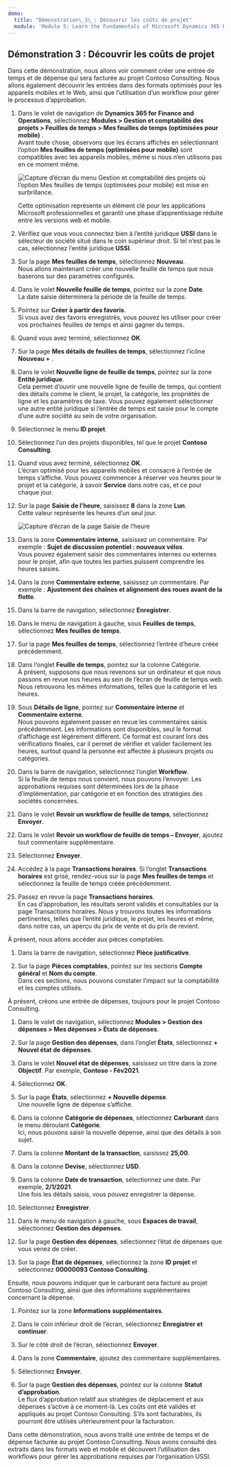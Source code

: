 ```yaml
---
demo:
  title: "Démonstration\_3\_: Découvrir les coûts de projet"
  module: 'Module 5: Learn the Fundamentals of Microsoft Dynamics 365 Project Operations'
---
```


## <a name="demo-3---explore-project-costs"></a>Démonstration 3 : Découvrir les coûts de projet

Dans cette démonstration, nous allons voir comment créer une entrée de temps et de dépense qui sera facturée au projet Contoso Consulting. Nous allons également découvrir les entrées dans des formats optimisés pour les appareils mobiles et le Web, ainsi que l’utilisation d’un workflow pour gérer le processus d’approbation.

1. Dans le volet de navigation de **Dynamics 365 for Finance and Operations**, sélectionnez **Modules > Gestion et comptabilité des projets > Feuilles de temps > Mes feuilles de temps (optimisées pour mobile)** .  
    Avant toute chose, observons que les écrans affichés en sélectionnant l’option **Mes feuilles de temps (optimisées pour mobile)** sont compatibles avec les appareils mobiles, même si nous n’en utilisons pas en ce moment même.

    ![Capture d’écran du menu Gestion et comptabilité des projets où l’option Mes feuilles de temps (optimisées pour mobile) est mise en surbrillance.](./media/projops_costs_1_select_my_timesheets.png)  

    Cette optimisation représente un élément clé pour les applications Microsoft professionnelles et garantit une phase d’apprentissage réduite entre les versions web et mobile.

1. Vérifiez que vous vous connectez bien à l’entité juridique **USSI** dans le sélecteur de société situé dans le coin supérieur droit. Si tel n’est pas le cas, sélectionnez l’entité juridique **USSI**.

1. Sur la page **Mes feuilles de temps**, sélectionnez **Nouveau**.  
    Nous allons maintenant créer une nouvelle feuille de temps que nous baserons sur des paramètres configurés.

1. Dans le volet **Nouvelle feuille de temps**, pointez sur la zone **Date**.  
    La date saisie déterminera la période de la feuille de temps.

1. Pointez sur **Créer à partir des favoris**.  
    Si vous avez des favoris enregistrés, vous pouvez les utiliser pour créer vos prochaines feuilles de temps et ainsi gagner du temps.

1. Quand vous avez terminé, sélectionnez **OK**.

1. Sur la page **Mes détails de feuilles de temps**, sélectionnez l’icône **Nouveau +** .

1. Dans le volet **Nouvelle ligne de feuille de temps**, pointez sur la zone **Entité juridique**.  
    Cela permet d’ouvrir une nouvelle ligne de feuille de temps, qui contient des détails comme le client, le projet, la catégorie, les propriétés de ligne et les paramètres de taxe. Vous pouvez également sélectionner une autre entité juridique si l’entrée de temps est saisie pour le compte d’une autre société au sein de votre organisation.

1. Sélectionnez le menu **ID projet**.

1. Sélectionnez l’un des projets disponibles, tel que le projet **Contoso Consulting**.

1. Quand vous avez terminé, sélectionnez **OK**.  
    L’écran optimisé pour les appareils mobiles et consacré à l’entrée de temps s’affiche. Vous pouvez commencer à réserver vos heures pour le projet et la catégorie, à savoir **Service** dans notre cas, et ce pour chaque jour.

1. Sur la page **Saisie de l’heure**, saisissez **8** dans la zone **Lun**.  
    Cette valeur représente les heures d’un seul jour.

    ![Capture d’écran de la page Saisie de l’heure](./media/projops_costs_2_mon_box.png)

1. Dans la zone **Commentaire interne**, saisissez un commentaire. Par exemple : **Sujet de discussion potentiel : nouveaux vélos**.  
    Vous pouvez également saisir des commentaires internes ou externes pour le projet, afin que toutes les parties puissent comprendre les heures saisies.

1. Dans la zone **Commentaire externe**, saisissez un commentaire. Par exemple : **Ajustement des chaînes et alignement des roues avant de la flotte**.

1. Dans la barre de navigation, sélectionnez **Enregistrer**.

1. Dans le menu de navigation à gauche, sous **Feuilles de temps**, sélectionnez **Mes feuilles de temps**.

1. Sur la page **Mes feuilles de temps**, sélectionnez l’entrée d’heure créée précédemment.

1. Dans l’onglet **Feuille de temps**, pointez sur la colonne Catégorie.  
    À présent, supposons que nous revenons sur un ordinateur et que nous passons en revue nos heures au sein de l’écran de feuille de temps web. Nous retrouvons les mêmes informations, telles que la catégorie et les heures.

1. Sous **Détails de ligne**, pointez sur **Commentaire interne** et **Commentaire externe**.  
    Nous pouvons également passer en revue les commentaires saisis précédemment. Les informations sont disponibles, seul le format d’affichage est légèrement différent. Ce format est courant lors des vérifications finales, car il permet de vérifier et valider facilement les heures, surtout quand la personne est affectée à plusieurs projets ou catégories.

1. Dans la barre de navigation, sélectionnez l’onglet **Workflow**.  
    Si la feuille de temps nous convient, nous pouvons l’envoyer. Les approbations requises sont déterminées lors de la phase d’implémentation, par catégorie et en fonction des stratégies des sociétés concernées.

1. Dans le volet **Revoir un workflow de feuille de temps**, sélectionnez **Envoyer**.

1. Dans le volet **Revoir un workflow de feuille de temps – Envoyer**, ajoutez tout commentaire supplémentaire.

1. Sélectionnez **Envoyer**.

1. Accédez à la page **Transactions horaires**. Si l’onglet **Transactions horaires** est grisé, rendez-vous sur la page **Mes feuilles de temps** et sélectionnez la feuille de temps créée précédemment.

1. Passez en revue la page **Transactions horaires**.  
    En cas d’approbation, les résultats seront validés et consultables sur la page Transactions horaires. Nous y trouvons toutes les informations pertinentes, telles que l’entité juridique, le projet, les heures et même, dans notre cas, un aperçu du prix de vente et du prix de revient.  

À présent, nous allons accéder aux pièces comptables.

1. Dans la barre de navigation, sélectionnez **Pièce justificative**.

1. Sur la page **Pièces comptables**, pointez sur les sections **Compte général** et **Nom du compte**.  
    Dans ces sections, nous pouvons constater l’impact sur la comptabilité et les comptes utilisés.  

À présent, créons une entrée de dépenses, toujours pour le projet Contoso Consulting.

1. Dans le volet de navigation, sélectionnez **Modules > Gestion des dépenses > Mes dépenses > États de dépenses**.

1. Sur la page **Gestion des dépenses**, dans l’onglet **États**, sélectionnez **+ Nouvel état de dépenses**.

1. Dans le volet **Nouvel état de dépenses**, saisissez un titre dans la zone **Objectif**. Par exemple, **Contoso - Fév2021**.

1. Sélectionnez **OK**.

1. Sur la page **États**, sélectionnez **+ Nouvelle dépense**.  
Une nouvelle ligne de dépense s’affiche.

1. Dans la colonne **Catégorie de dépenses**, sélectionnez **Carburant** dans le menu déroulant **Catégorie**.  
Ici, nous pouvons saisir la nouvelle dépense, ainsi que des détails à son sujet.

1. Dans la colonne **Montant de la transaction**, saisissez **25,00**.

1. Dans la colonne **Devise**, sélectionnez **USD**.

1. Dans la colonne **Date de transaction**, sélectionnez une date. Par exemple, **2/1/2021**.  
    Une fois les détails saisis, vous pouvez enregistrer la dépense.

1. Sélectionnez **Enregistrer**.

1. Dans le menu de navigation à gauche, sous **Espaces de travail**, sélectionnez **Gestion des dépenses**.

1. Sur la page **Gestion des dépenses**, sélectionnez l’état de dépenses que vous venez de créer.

1. Sur la page **État de dépenses**, sélectionnez la zone **ID projet** et sélectionnez **00000093 Contoso Consulting**.  

Ensuite, nous pouvons indiquer que le carburant sera facturé au projet Contoso Consulting, ainsi que des informations supplémentaires concernant la dépense.

1. Pointez sur la zone **Informations supplémentaires**.

1. Dans le coin inférieur droit de l’écran, sélectionnez **Enregistrer et continuer**.

1. Sur le côté droit de l’écran, sélectionnez **Envoyer**.

1. Dans la zone **Commentaire**, ajoutez des commentaire supplémentaires.

1. Sélectionnez **Envoyer**.

1. Sur la page **Gestion des dépenses**, pointez sur la colonne **Statut d’approbation**.  
    Le flux d’approbation relatif aux stratégies de déplacement et aux dépenses s’active à ce moment-là. Les coûts ont été validés et appliqués au projet Contoso Consulting. S’ils sont facturables, ils pourront être utilisés ultérieurement pour la facturation.

Dans cette démonstration, nous avons traité une entrée de temps et de dépense facturée au projet Contoso Consulting. Nous avons consulté des extraits dans les formats web et mobile et découvert l’utilisation des workflows pour gérer les approbations requises par l’organisation USSI.
